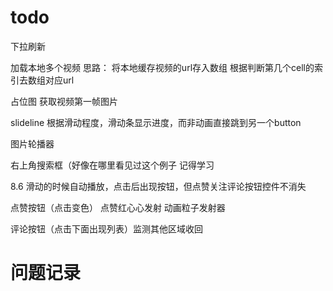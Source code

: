 #  todo
下拉刷新

加载本地多个视频
思路：
    将本地缓存视频的url存入数组
    根据判断第几个cell的索引去数组对应url

占位图
    获取视频第一帧图片
    
slideline
    根据滑动程度，滑动条显示进度，而非动画直接跳到另一个button


 图片轮播器
 
 
 右上角搜索框（好像在哪里看见过这个例子 记得学习
 
 8.6
 滑动的时候自动播放，点击后出现按钮，但点赞关注评论按钮控件不消失
 
 点赞按钮（点击变色）
 点赞红心心发射 动画粒子发射器
 
 评论按钮（点击下面出现列表）监测其他区域收回 


# 问题记录
